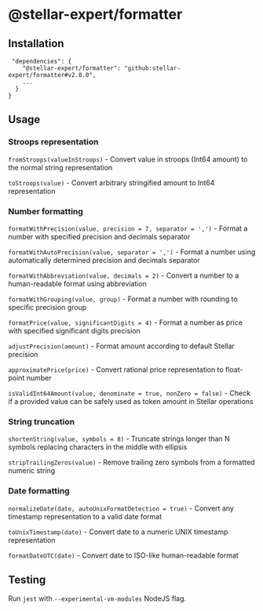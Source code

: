 # @stellar-expert/formatter

## Installation

```
 "dependencies": {
    "@stellar-expert/formatter": "github:stellar-expert/formatter#v2.0.0",
    ...
  }
}
```

## Usage

### Stroops representation

`fromStroops(valueInStroops)` - Convert value in stroops (Int64 amount) to the normal string representation

`toStroops(value)` - Convert arbitrary stringified amount to Int64 representation

### Number formatting

`formatWithPrecision(value, precision = 7, separator = ',')` - Format a number with specified precision and decimals separator

`formatWithAutoPrecision(value, separator = ',')` - Format a number using automatically determined precision and decimals separator

`formatWithAbbreviation(value, decimals = 2)` - Convert a number to a human-readable format using abbreviation

`formatWithGrouping(value, group)` - Format a number with rounding to specific precision group

`formatPrice(value, significantDigits = 4)` - Format a number as price with specified significant digits precision

`adjustPrecision(amount)` - Format amount according to default Stellar precision

`approximatePrice(price)` - Convert rational price representation to float-point number

`isValidInt64Amount(value, denominate = true, nonZero = false)` - Check if a provided value can be safely used as token amount in Stellar
operations

### String truncation

`shortenString(value, symbols = 8)` - Truncate strings longer than N symbols replacing characters in the middle with ellipsis

`stripTrailingZeros(value)` - Remove trailing zero symbols from a formatted numeric string

### Date formatting

`normalizeDate(date, autoUnixFormatDetection = true)` - Convert any timestamp representation to a valid date format

`toUnixTimestamp(date)` - Convert date to a numeric UNIX timestamp representation

`formatDateUTC(date)` - Convert date to ISO-like human-readable format

## Testing

Run `jest` with `--experimental-vm-modules` NodeJS flag.